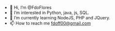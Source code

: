- 👋 Hi, I’m @FdoFlores
- 👀 I’m interested in Python, java, js, SQL.
- 🌱 I’m currently learning NodeJS, PHP and JQuery.
- 📫 How to reach me fdoff00@gmail.com

<!---
FdoFlores/FdoFlores is a ✨ special ✨ repository because its `README.md` (this file) appears on your GitHub profile.
You can click the Preview link to take a look at your changes.
--->
